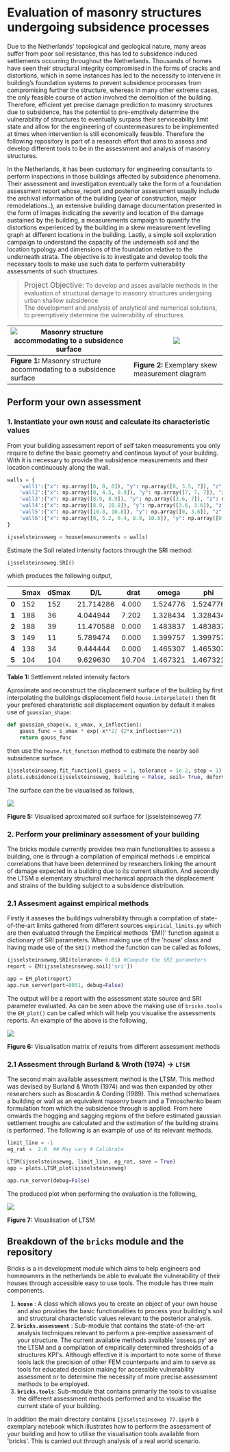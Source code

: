 # Evaluation of masonry structures undergoing subsidence processes

Due to the Netherlands' topological and geological nature, many areas  suffer from poor soil resistance, this has led to subsidence induced settlements occurring throughout the Netherlands. Thousands of homes have seen their structural integrity compromised in the forms of cracks and distortions, which in some instances has led to the necessity to intervene in building’s foundation systems to prevent subsidence processes from compromising further the structure, whereas in many other extreme cases, the only feasible course of action involved the demolition of the building. Therefore, efficient yet precise damage prediction to masonry structures due to subsidence, has the potential to pre-emptively determine the vulnerability of structures to eventually surpass their serviceability limit state and allow for the engineering of countermeasures to be implemented at times when intervention is still economically feasible. Therefore the following repository is part of a research effort that aims to assess and develop different tools to be in the assessment and analysis of masonry structures.

In the Netherlands, it has been customary for engineering consultants to perform inspections in those buildings affected by subsidence phenomena. Their assessment and investigation eventually take the form of a foundation assessment report whose, report and posterior assessment usually include the archival information of the building (year of construction, major remodelations..), an extensive building damage documentation presented in the form of images indicating the severity and location of the damage sustained by the building, a  measurements campaign to quantify the distortions experienced by the building in a skew measurement levelling graph at different locations in the building. Lastly, a simple soil exploration campaign to understand the capacity of the underneath soil and the location typology and dimensions of the foundation relative to the underneath strata. The objective is to investigate and develop tools the necessary tools to make use such data to perform vulnerability assessments of such structures.

> <span style="font-size: larger;">Project Objective:</span> To develop and asses available methods in the evaluation of structural damage to masonry structures undergoing urban shallow subsidence<br>
> The development and analysis of analytical and numerical solutions, to preemptively determine the vulnerability of structures.

 <img src=".github\public_html\fig\buildingdamage.svg" alt="Masonry structure accommodating to a subsidence surface" style="object-fit: cover">|<img src=".github\public_html\fig\assessment_report\skew_measurements.png"> |
|-------------------------------------------------------------------------------------------------------------------------|-----------------------------------------------------------------------------------------------------------------------------------------|
|**Figure 1:** Masonry structure accommodating to a subsidence surface |**Figure 2:** Exemplary skew measurement diagram |


## Perform your own assessment

### 1. Instantiate your own `HOUSE` and calculate its characteristic values

From your building assessment report of self taken measurements you only require to define the basic geometry and continous layout of your building. With it is necessary to provide the subsidence measurements and their location continuously along the wall.

```python
walls = {
    'wall1':{"x": np.array([0, 0, 0]), "y": np.array([0, 3.5, 7]), "z": np.array([0, -72, -152]), 'phi': np.array([1/200,1/200]), 'height': 5000, 'thickness': 27},
    'wall2':{"x": np.array([0, 4.5, 8.9]), "y": np.array([7, 7, 7]), "z": np.array([-152, -163, -188]),  'phi': np.array([1/33,1/50]), 'height': 5000, 'thickness': 27},
    'wall3':{"x": np.array([8.9, 8.9]), "y": np.array([3.6, 7]), "z": np.array([-149, -188]), 'phi': np.array([0,0]), 'height': 5000, 'thickness': 27},
    'wall4':{"x": np.array([8.9, 10.8]), "y": np.array([3.6, 3.6]), "z": np.array([-149,-138]), 'phi': np.array([0,0]), 'height': 5000, 'thickness': 27},
    'wall5':{"x": np.array([10.8, 10.8]), "y": np.array([0, 3.6]), "z": np.array([-104, -138]), 'phi': np.array([1/77,1/67]), 'height': 5000, 'thickness': 27},
    'wall6':{"x": np.array([0, 5.2, 6.4, 8.9, 10.8]), "y": np.array([0, 0, 0, 0, 0]), "z": np.array([0, -42, -55, -75, -104]), 'phi': np.array([1/100,1/100]), 'height': 5000, 'thickness': 27},
}

ijsselsteinseweg = house(measurements = walls)
```
Estimate the Soil related intensity factors through the SRI method:

```python
ijsselsteinseweg.SRI()
```
which produces the following output,

|     | Smax | dSmax |       D/L |   drat |   omega |     phi |     beta |
|-----|------|-------|-----------|--------|---------|---------|----------|
| **0** |  152 |   152 | 21.714286 |  4.000 | 1.524776| 1.524776| 3.049552 |
| **1** |  188 |    36 |  4.044944 |  7.202 | 1.328434| 1.328434| 2.656867 |
| **2** |  188 |    39 | 11.470588 |  0.000 | 1.483837| 1.483837| 0.000000 |
| **3** |  149 |    11 |  5.789474 |  0.000 | 1.399757| 1.399757| 0.000000 |
| **4** |  138 |    34 |  9.444444 |  0.000 | 1.465307| 1.465307| 0.000000 |
| **5** |  104 |   104 |  9.629630 | 10.704 | 1.467321| 1.467321| 2.934642 |

**Table 1:** Settlement related intensity factors

Aproximate and reconstruct the displacement surface of the building by first interpolating the buildings displacement field `house.interpolate()` then fit your prefered charateristic soil displacement equation by default it makes use of `guassian_shape`:

```python
def gaussian_shape(x, s_vmax, x_inflection):
    gauss_func = s_vmax * exp(-x**2/ (2*x_inflection**2))
    return gauss_func
```
then use the `house.fit_function` method to estimate the nearby soil subsidence surface.

```python
ijsselsteinseweg.fit_function(i_guess = 1, tolerance = 1e-2, step = 1) # Fit gaussian shapes to walls
plots.subsidence(ijsselsteinseweg, building = False, soil= True, deformation= True)
```
The surface can the be visualised as follows,


<img src="public_html\_data\fig\subsidence_surface.png">

**Figure 5:** Visualised aproximated soil surface for Ijsselsteinseweg 77.

### 2. Perform your preliminary assessment of your building

The bricks module currently provides two main functionalities to assess a building, one is through a compilation of empirical methods i.e empirical correlations that have been determined by researchers linking the amount of damage expected in a building due to its current situation. And secondly the LTSM a elementary structural mechanical approach the displacement and strains of the building subject to a subsidence distribution.

### 2.1 Assesment against empirical methods

 Firstly it asseses the buildings vulnerability through a compilation of state-of-the-art limits gathered from different sources `empirical_limits.py` which are then evaluated through the Empirical methods 'EM()' function against a dictionary of SRI parameters. When making use of the 'house' class and having made use of the `SRI()` method the function can be called as follows, 

```python
ijsselsteinseweg.SRI(tolerance= 0.01) #Compute the SRI parameters
report = EM(ijsselsteinseweg.soil['sri'])

app = EM_plot(report)
app.run_server(port=8051, debug=False)
```
The output will be a report with the assessment state source and SRI parameter evaluated. As can be seen above the making use of `bricks.tools` the `EM_plot()` can be called which will help you visualise the assessments reports. An example of the above is the following,

<img src="public_html\_data\fig\EM_assess.png">

**Figure 6:** Visualisation matrix of results from different assessment methods

### 2.1 Assesment through Burland & Wroth (1974) -> `LTSM`

The second main available assessment method is the LTSM. This method was devised by Burland & Wroth (1974) and was then expanded by other researchers such as Boscardin & Cording (1989). This method schematises a building or wall as an equivalent masonry beam and a Timoschenko beam formulation from which the subsidence through is applied. From here onwards the hogging and sagging regions of the before estimated gaussian settlement troughs are calculated and the estimation of the building strains is performed. The following is an example of use of its relevant methods.

```python
limit_line = -1
eg_rat =  2.6  ## May vary # Calibrate

LTSM(ijsselsteinseweg, limit_line, eg_rat, save = True)
app = plots.LTSM_plot(ijsselsteinseweg)    

app.run_server(debug=False)
```

The produced plot when performing the evaluation is the following,

<img src="public_html\_data\fig\LTSM_assess.png">

**Figure 7:** Visualisation of LTSM

## Breakdown of the `bricks` module and the repository

Bricks is a in development module which aims to help engineers and homeowners in the netherlands be able to evaluate the vulnerability of their houses through accessible easy to use tools. The module has three main components.

1. **`house`** : A class which allows you to create an object of your own house and also provides the basic functionalities to process your building's soil and structural characteristic values relevant to the posterior analysis.
2. **`bricks.assessment`** : Sub-module that contains the state-of-the-art analysis techniques relevant to perform a pre-emptive assessment of your structure. The current available methods available 'assess.py' are the LTSM and a compilation of empirically determined thresholds of a structures KPI's. Although effective it is important to note some of these tools lack the precision of other FEM counterparts and aim to serve as tools for educated decision making for accessible vulnerability assessment or to determine the necessity of more precise assessment methods to be employed.
3. **`bricks.tools`**: Sub-module that contains primarily the tools to visualise the different assessment methods performed and to visualise the current state of your building.  

In addition the main directory contains `Ijsselsteinseweg 77.ipynb` a exemplary notebook which illustrates how to perform the assessment of your building and how to utilise the visualisation tools available from 'bricks'. This is carried out through analysis of a real world scenario.  
